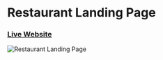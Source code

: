 # Restaurant Landing Page
### [Live Website](https://govegan.ge)

![Restaurant Landing Page](https://github.com/user-attachments/assets/64f32171-8705-41ea-9605-2d1ce34c2ce5)


